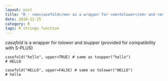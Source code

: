 ```yaml
---
layout: post
title: "R - <em>casefold</em> as a wrapper for <em>tolower</em> and <em>toupper</em>"
date: 2018-12-25
category: R
tags: R strings function
---
```


<em>casefold</em> is a wrapper for <em>tolower</em> and <em>toupper</em> (provided for compatibility with S-PLUS)


```
casefold("hello", upper=TRUE) # same as toupper("hello")
# HELLO

casefold("HELLO", upper=FALSE) # same as tolower("HELLO")
# hello
```


